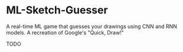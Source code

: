 # ML-Sketch-Guesser
A real-time ML game that guesses your drawings using CNN and RNN models. A recreation of Google's "Quick, Draw!"

TODO
